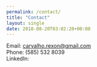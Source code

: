 ```yaml
---
permalink: /contact/
title: "Contact"
layout: single
date: 2018-08-20T03:02:20+00:00
---
```


Email: <carvalho.rexon@gmail.com><br>
Phone: (585) 532 8039 <br>
LinkedIn:
